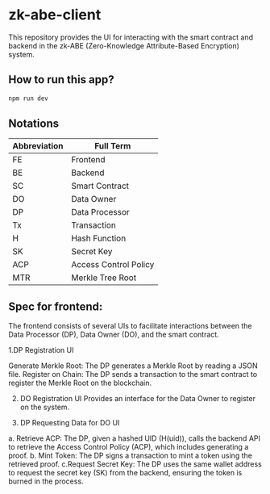 # zk-abe-client

This repository provides the UI for interacting with the smart contract and backend in the zk-ABE (Zero-Knowledge Attribute-Based Encryption) system.

## How to run this app?
 
```bash
npm run dev
```


## Notations

| Abbreviation | Full Term                 |
|--------------|---------------------------|
| FE           | Frontend                  |
| BE           | Backend                   |
| SC           | Smart Contract            |
| DO           | Data Owner                |
| DP           | Data Processor            |
| Tx           | Transaction               |
| H            | Hash Function             |
| SK           | Secret Key                |
| ACP          | Access Control Policy     |
| MTR          | Merkle Tree Root          |

## Spec for frontend: 

The frontend consists of several UIs to facilitate interactions between the Data Processor (DP), Data Owner (DO), and the smart contract.

1.DP Registration UI

  Generate Merkle Root: The DP generates a Merkle Root by reading a JSON file.
  Register on Chain: The DP sends a transaction to the smart contract to register the Merkle Root on the blockchain.

2. DO Registration UI
   Provides an interface for the Data Owner to register on the system.

3. DP Requesting Data for DO UI

  a. Retrieve ACP: The DP, given a hashed UID (H(uid)), calls the backend API to retrieve the Access Control Policy (ACP), which includes generating a proof.
  b. Mint Token: The DP signs a transaction to mint a token using the retrieved proof.
  c.Request Secret Key: The DP uses the same wallet address to request the secret key (SK) from the backend, ensuring the token is burned in the process.
